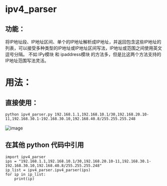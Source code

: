 # ipv4_parser

## 功能：
将IP地址段、IP地址区间、单个的IP地址解析成IP地址，并返回包含这些IP地址的列表，可以接受多种类型的IP地址或IP地址区间写法，IP地址或范围之间使用英文逗号分隔。
不如 IPy模块 和 ipaddress模块 的方法多，但是比这两个方法支持的IP地址范围写法灵活。

# 用法：
## 直接使用：
    python ipv4_parser.py 192.168.1.1,192.168.10.1/30,192.168.20.10-11,192.168.30.1-192.168.30.10,192.168.40.8/255.255.255.248
![image](https://github.com/defaultuser789/ipv4_parser/assets/38456731/bf07494b-39c3-4b9a-be49-551cf599bc55)

    
## 在其他 python 代码中引用

    import ipv4_parser
    ips = "192.168.1.1,192.168.10.1/30,192.168.20.10-11,192.168.30.1-192.168.30.10,192.168.40.8/255.255.255.248"
    ip_list = ipv4_parser.ipv4_parser(ips)
    for ip in ip_list:
        print(ip)
